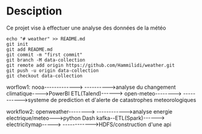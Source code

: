 # Desciption
Ce projet vise à effectuer une analyse des données de la météo

```
echo "# weather" >> README.md
git init
git add README.md
git commit -m "first commit"
git branch -M data-collection
git remote add origin https://github.com/Hammilidi/weather.git
git push -u origin data-collection
git checkout data-collection
```


worflow1:  nooa------------->             ---------->analyse du changement climatique---->PowerBI
                               ETL(Talend)------>
           open-meteo-------->            ----------->systeme de prediction et d'alerte de catastrophes meteorologiques 
           
           

workflow2: openweather-------->            ------------>analyse energie electrique/meteo--->python Dash
                              kafka--ETL(Spark)------>
           electricitymap----->           ------------>HDFS/construction d'une api
          
               